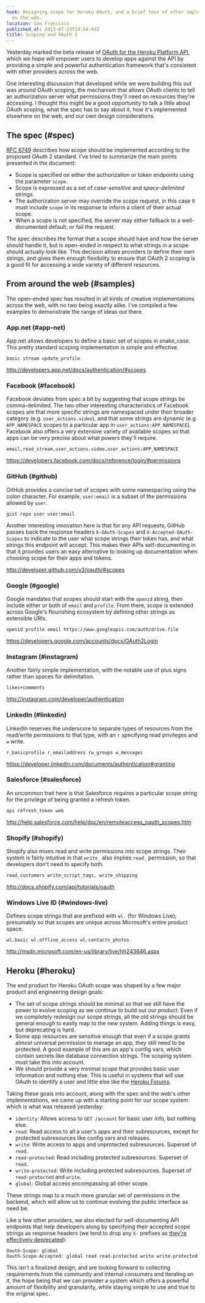 ```yaml
---
hook: Designing scope for Heroku OAuth, and a brief tour of other implementations
  on the web.
location: San Francisco
published_at: 2013-07-23T14:54:44Z
title: Scoping and OAuth 2
---
```


Yesterday marked the beta release of [OAuth for the Heroku Platform
API](https://blog.heroku.com/archives/2013/7/22/oauth-for-platform-api-in-public-beta),
which we hope will empower users to develop apps against the API by providing a
simple and powerful authentication framework that's consistent with other
providers across the web.

One interesting discussion that developed while we were building this out was
around OAuth scoping, the mechanism that allows OAuth clients to tell an
authorization server what permissions they'll need on resources they're
accessing. I thought this might be a good opportunity to talk a little about
OAuth scoping, what the spec has to say about it, how it's implemented elsewhere
on the web, and our own design considerations.

## The spec (#spec)

[RFC 6749](http://tools.ietf.org/html/rfc6749#section-3.3) describes how scope
should be implemented according to the proposed OAuth 2 standard. I've tried to
summarize the main points presented in the document:

* Scope is specified on either the authorization or token endpoints using the
  parameter `scope`.
* Scope is expressed as a set of _case-sensitive_ and _space-delimited_ strings.
* The authorization server may override the scope request, in this case it must
  include `scope` in its response to inform a client of their actual scope.
* When a scope is not specified, the server may either fallback to a
  well-documented default, or fail the request.

The spec describes the format that a scope should have and how the server
should handle it, but is open-ended in respect to what strings in a scope
should actually look like. This decision allows providers to define their own
strings, and gives them enough flexibility to ensure that OAuth 2 scoping is a
good fit for accessing a wide variety of different resources.

## From around the web (#samples)

The open-ended spec has resulted in all kinds of creative implementations
across the web, with no two being exactly alike. I've compiled a few examples
to demonstrate the range of ideas out there.

### App.net (#app-net)

App.net allows developers to define a basic set of scopes in snake_case. This
pretty standard scoping implementation is simple and effective.

    basic stream update_profile

http://developers.app.net/docs/authentication/#scopes

### Facebook (#facebook)

Facebook deviates from spec a bit by suggesting that scope strings be
comma-delimited. The two other interesting characteristics of Facebook scopes
are that more specific strings are namespaced under their broader category
(e.g. `user_actions.video`), and that some strings are dynamic (e.g.
`APP_NAMESPACE` scopes to a particular app in `user_actions:APP_NAMESPACE`).
Facebook also offers a very extensive variety of available scopes so that apps
can be very precise about what powers they'll require.

    email,read_stream,user_actions.video,user_actions:APP_NAMESPACE

https://developers.facebook.com/docs/reference/login/#permissions

### GitHub (#github)

GitHub provides a concise set of scopes with some namespacing using the colon
character. For example, `user:email` is a subset of the permissions allowed by
`user`.

```
gist repo user user:email
```

Another interesting innovation here is that for any API requests, GitHub passes
back the response headers `X-OAuth-Scopes` and `X-Accepted-OAuth-Scopes` to
indicate to the user what scope strings their token has, and what strings this
endpoint will accept. This makes their APIs self-documenting in that it
provides users an easy alternative to looking up documentation when choosing
scope for their apps and tokens.

http://developer.github.com/v3/oauth/#scopes

### Google (#google)

Google mandates that scopes should start with the `openid` string, then include
either or both of `email` and `profile`. From there, scope is extended across
Google's flourishing ecosystem by defining other strings as extensible URIs.

    openid profile email https://www.googleapis.com/auth/drive.file

https://developers.google.com/accounts/docs/OAuth2Login

### Instagram (#instagram)

Another fairly simple implementation, with the notable use of plus signs rather
than spaces for delimitation.

    likes+comments

http://instagram.com/developer/authentication

### LinkedIn (#linkedin)

LinkedIn reserves the underscore to separate types of resources from the
read/write permissions to that type, with an `r` specifying read privileges and
`w` write.

    r_basicprofile r_emailaddress rw_groups w_messages

https://developer.linkedin.com/documents/authentication#granting

### Salesforce (#salesforce)

An uncommon trait here is that Salesforce requires a particular scope string
for the privilege of being granted a refresh token.

    api refresh_token web

http://help.salesforce.com/help/doc/en/remoteaccess_oauth_scopes.htm

### Shopify (#shopify)

Shopify also mixes read and write permissions into scope strings. Their system
is fairly intuitive in that `write_` also implies `read_` permission, so that
developers don't need to specify both.

    read_customers write_script_tags, write_shipping

http://docs.shopify.com/api/tutorials/oauth

### Windows Live ID (#windows-live)

Defines scope strings that are prefixed with `wl.` (for Windows Live);
presumably so that scopes are unique across Microsoft's entire product space.

    wl.basic wl.offline_access wl.contacts_photos

http://msdn.microsoft.com/en-us/library/live/hh243646.aspx

## Heroku (#heroku)

The end product for Heroku OAuth scope was shaped by a few major product and
engineering design goals:

* The set of scope strings should be minimal so that we still have the power to
  evolve scoping as we continue to build out our product. Even if we completely
  redesign our scope strings, all the old strings should be general enough to
  easily map to the new system. Adding things is easy, but deprecating is hard.
* Some app resources are sensitive enough that even if a scope grants almost
  universal permission to manage an app, they still need to be protected. A
  good example of this are an app's config vars, which contain secrets like
  database connection strings. The scoping system must take this into account.
* We should provide a very minimal scope that provides basic user information
  and nothing else. This is useful in systems that will use OAuth to identify a
  user and little else like the [Heroku Forums](https://discussion.heroku.com).

Taking these goals into account, along with the spec and the web's other
implementations, we came up with a starting point for our scope system which is
what was released yesterday:

* `identity`: Allows access to `GET /account` for basic user info, but nothing
  else.
* `read`: Read access to all a user's apps and their subresources, except for
  protected subresources like config vars and releases.
* `write`: Write access to apps and unprotected subresources. Superset of
  `read`.
* `read-protected`: Read including protected subresources. Superset of `read`.
* `write-protected`: Write including protected subresources. Superset of
  `read-protected` and `write`.
* `global`: Global access encompassing all other scope.

These strings map to a much more granular set of permissions in the
backend, which will allow us to continue evolving the public interface as need
be.

Like a few other providers, we also elected for self-documenting API endpoints
that help developers along by specifying their accepted scope strings as
response headers (we tend to drop any `X-` prefixes as [they're effectively
deprecated](http://tools.ietf.org/html/draft-ietf-appsawg-xdash-03)):

```
Oauth-Scope: global
Oauth-Scope-Accepted: global read read-protected write write-protected
```

This isn't a finalized design, and are looking forward to collecting
requirements from the community and internal consumers and iterating on it, the
hope being that we can provider a system which offers a powerful amount of
flexibility and granularity, while staying simple to use and true to the
original spec.
